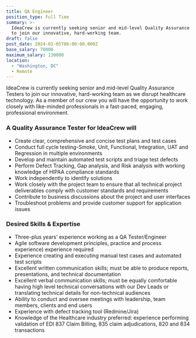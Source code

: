 ```yaml
---
title: QA Engineer
position_type: Full Time
summary: >-
  IdeaCrew is currently seeking senior and mid-level Quality Assurance Testers
  to join our innovative, hard-working team.
draft: false
post_date: 2024-01-05T06:00:00.000Z
base_salary: 70000
maximum_salary: 130000
location:
  - "Washington, DC"
  - Remote
---
```


IdeaCrew is currently seeking senior and mid-level Quality Assurance Testers to join our innovative, hard-working team as we disrupt healthcare technology. As a member of our crew you will have the opportunity to work closely with like-minded professionals in a fast-paced, engaging, professional environment.

### A Quality Assurance Tester for IdeaCrew will

- Create clear, comprehensive and concise test plans and test cases
- Conduct full cycle testing-Smoke, Unit, Functional, Integration, UAT and Regression in multiple environments
- Develop and maintain automated test scripts and triage test defects
- Perform Defect Tracking, Gap analysis, and Risk analysis with working knowledge of HIPAA compliance standards
- Work independently to identify solutions
- Work closely with the project team to ensure that all technical project deliverables comply with customer standards and requirements
- Contribute to business discussions about the project and user interfaces
- Troubleshoot problems and provide customer support for application issues

### Desired Skills & Expertise

- Three-plus years’ experience working as a QA Tester/Engineer
- Agile software development principles, practice and process experience) experience required
- Experience creating and executing manual test cases and automated test scripts
- Excellent written communication skills; must be able to produce reports, presentations, and technical documentation
- Excellent verbal communication skills; must be equally comfortable having high level technical conversations with our Dev Leads or translating technical details for non-technical audiences
- Ability to conduct and oversee meetings with leadership, team members, clients and end users
- Experience with defect tracking tool (Redmine/Jira)
- Knowledge of the Healthcare industry preferred: experience performing validation of EDI 837 Claim Billing, 835 claim adjudications, 820 and 834 transactions
